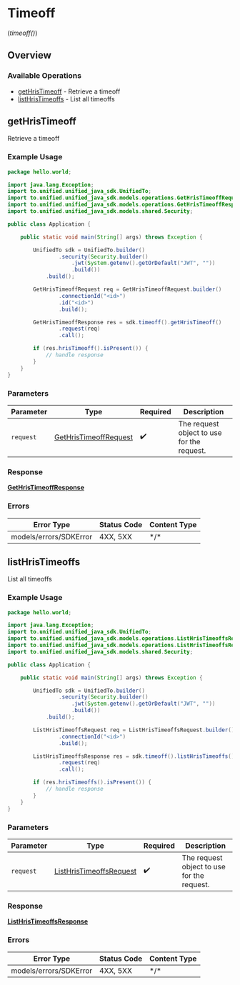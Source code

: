 # Timeoff
(*timeoff()*)

## Overview

### Available Operations

* [getHrisTimeoff](#gethristimeoff) - Retrieve a timeoff
* [listHrisTimeoffs](#listhristimeoffs) - List all timeoffs

## getHrisTimeoff

Retrieve a timeoff

### Example Usage

```java
package hello.world;

import java.lang.Exception;
import to.unified.unified_java_sdk.UnifiedTo;
import to.unified.unified_java_sdk.models.operations.GetHrisTimeoffRequest;
import to.unified.unified_java_sdk.models.operations.GetHrisTimeoffResponse;
import to.unified.unified_java_sdk.models.shared.Security;

public class Application {

    public static void main(String[] args) throws Exception {

        UnifiedTo sdk = UnifiedTo.builder()
                .security(Security.builder()
                    .jwt(System.getenv().getOrDefault("JWT", ""))
                    .build())
            .build();

        GetHrisTimeoffRequest req = GetHrisTimeoffRequest.builder()
                .connectionId("<id>")
                .id("<id>")
                .build();

        GetHrisTimeoffResponse res = sdk.timeoff().getHrisTimeoff()
                .request(req)
                .call();

        if (res.hrisTimeoff().isPresent()) {
            // handle response
        }
    }
}
```

### Parameters

| Parameter                                                                 | Type                                                                      | Required                                                                  | Description                                                               |
| ------------------------------------------------------------------------- | ------------------------------------------------------------------------- | ------------------------------------------------------------------------- | ------------------------------------------------------------------------- |
| `request`                                                                 | [GetHrisTimeoffRequest](../../models/operations/GetHrisTimeoffRequest.md) | :heavy_check_mark:                                                        | The request object to use for the request.                                |

### Response

**[GetHrisTimeoffResponse](../../models/operations/GetHrisTimeoffResponse.md)**

### Errors

| Error Type             | Status Code            | Content Type           |
| ---------------------- | ---------------------- | ---------------------- |
| models/errors/SDKError | 4XX, 5XX               | \*/\*                  |

## listHrisTimeoffs

List all timeoffs

### Example Usage

```java
package hello.world;

import java.lang.Exception;
import to.unified.unified_java_sdk.UnifiedTo;
import to.unified.unified_java_sdk.models.operations.ListHrisTimeoffsRequest;
import to.unified.unified_java_sdk.models.operations.ListHrisTimeoffsResponse;
import to.unified.unified_java_sdk.models.shared.Security;

public class Application {

    public static void main(String[] args) throws Exception {

        UnifiedTo sdk = UnifiedTo.builder()
                .security(Security.builder()
                    .jwt(System.getenv().getOrDefault("JWT", ""))
                    .build())
            .build();

        ListHrisTimeoffsRequest req = ListHrisTimeoffsRequest.builder()
                .connectionId("<id>")
                .build();

        ListHrisTimeoffsResponse res = sdk.timeoff().listHrisTimeoffs()
                .request(req)
                .call();

        if (res.hrisTimeoffs().isPresent()) {
            // handle response
        }
    }
}
```

### Parameters

| Parameter                                                                     | Type                                                                          | Required                                                                      | Description                                                                   |
| ----------------------------------------------------------------------------- | ----------------------------------------------------------------------------- | ----------------------------------------------------------------------------- | ----------------------------------------------------------------------------- |
| `request`                                                                     | [ListHrisTimeoffsRequest](../../models/operations/ListHrisTimeoffsRequest.md) | :heavy_check_mark:                                                            | The request object to use for the request.                                    |

### Response

**[ListHrisTimeoffsResponse](../../models/operations/ListHrisTimeoffsResponse.md)**

### Errors

| Error Type             | Status Code            | Content Type           |
| ---------------------- | ---------------------- | ---------------------- |
| models/errors/SDKError | 4XX, 5XX               | \*/\*                  |